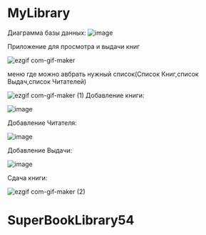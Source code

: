 # MyLibrary
Диаграмма базы данных:
![image](https://user-images.githubusercontent.com/80574891/160474494-b605d3c0-9491-4db0-8079-82e6d085bc2d.png)

Приложение для просмотра и выдачи книг

![ezgif com-gif-maker](https://user-images.githubusercontent.com/86299959/162803241-886b3d1b-19db-4218-97f7-325f81aeb472.gif)

меню где можно авбрать нужный список(Список Книг,список Выдач,список Читателей)

![ezgif com-gif-maker (1)](https://user-images.githubusercontent.com/86299959/162803273-a3d7dbff-7543-4ebe-947b-2dfe4537054c.gif)
Добавление книги:

![image](https://user-images.githubusercontent.com/80574891/158700365-203d0743-3cd5-4cca-953c-bf43d819ff65.png)

Добавление Читателя:

![image](https://user-images.githubusercontent.com/80574891/160474217-9df5beba-cd6d-41cf-815f-4a15e9f1a3a9.png)

Добавление Выдачи:

![image](https://user-images.githubusercontent.com/80574891/158700585-ec907fa7-dde8-4a59-af2a-9237f6cb20b0.png)

Сдача книги:

![ezgif com-gif-maker (2)](https://user-images.githubusercontent.com/86299959/162803302-03776d4f-0dbc-4289-9bc9-b41875c9a059.gif)

# SuperBookLibrary54
